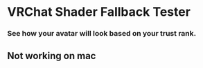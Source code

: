 # VRChat Shader Fallback Tester

### See how your avatar will look based on your trust rank.

## Not working on mac
